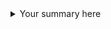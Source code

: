 <div>
<details>
<summary>Your summary here</summary>

<!-- Use HTML for the content inside the details tag -->
| Associação | Concelho | Localização Sede | Tipo  | Ano criação |
|---|---|---|---|---|
| **Associação de Solidariedade Social de S. João de Negrilhos** | Aljustrel | Rua José António Martins, n.º 312 | Misericórdia | 1986 |
| **Centro Paroquial de Bem Estar Social Ervidel** | Aljustrel | Rua José António Martins, n.º 312 | Misericórdia | 1986 |
| **Cocaria-Associação de Solidariedade Social de Rio de Moínhos** | Aljustrel | Rua José António Martins, n.º 312 | Misericórdia | 1986 |
| **Engenho e Arte - Associação para a Defesa e Valorização de Messejana** | Aljustrel | Rua José António Martins, n.º 312 | Misericórdia | 1986 |
| **Misericórdia de Nossa Senhora da Assunção de Messejana** | Aljustrel | Praça 1. Julho, n.º 4 | Misericórdia | 1990 |

</details>
</div>